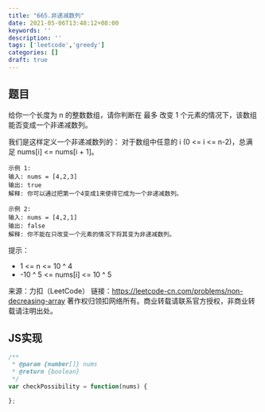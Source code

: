 ```yaml
---
title: "665.非递减数列"
date: 2021-05-06T13:48:12+08:00
keywords: ''
description: ''
tags: ['leetcode','greedy']
categories: []
draft: true
---
```


## 题目

给你一个长度为 n 的整数数组，请你判断在 最多 改变 1 个元素的情况下，该数组能否变成一个非递减数列。

我们是这样定义一个非递减数列的： 对于数组中任意的 i (0 <= i <= n-2)，总满足 nums[i] <= nums[i + 1]。

```
示例 1:
输入: nums = [4,2,3]
输出: true
解释: 你可以通过把第一个4变成1来使得它成为一个非递减数列。

示例 2:
输入: nums = [4,2,1]
输出: false
解释: 你不能在只改变一个元素的情况下将其变为非递减数列。
```

提示：

- 1 <= n <= 10 ^ 4
- -10 ^ 5 <= nums[i] <= 10 ^ 5

来源：力扣（LeetCode）
链接：https://leetcode-cn.com/problems/non-decreasing-array
著作权归领扣网络所有。商业转载请联系官方授权，非商业转载请注明出处。



## JS实现

```javascript
/**
 * @param {number[]} nums
 * @return {boolean}
 */
var checkPossibility = function(nums) {

};
```
